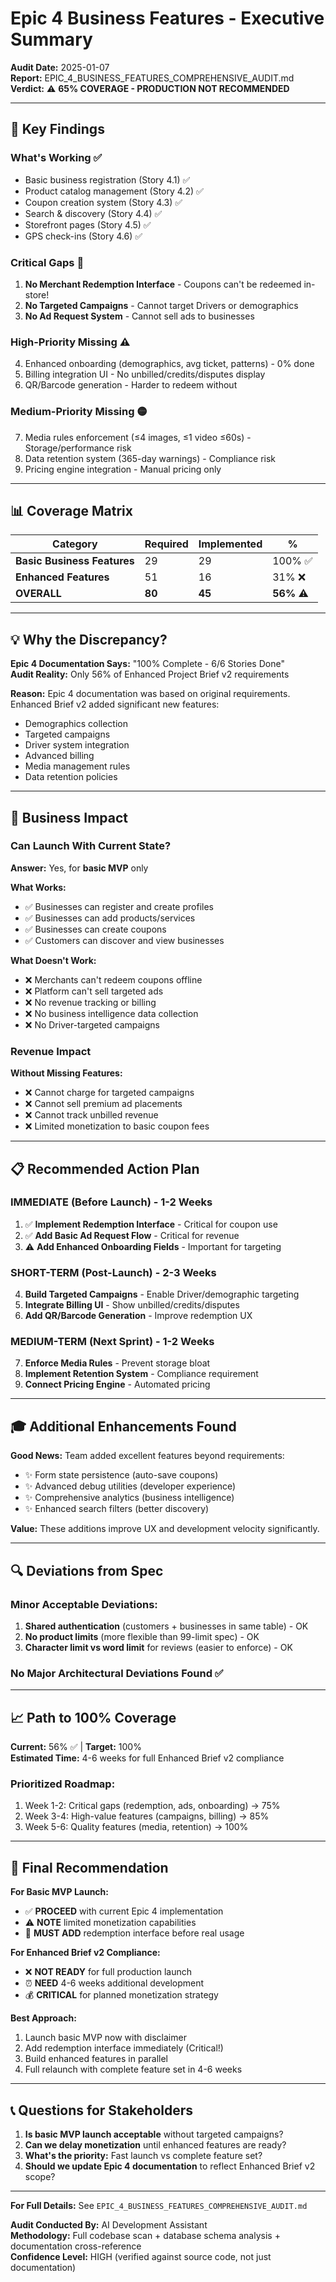 # Epic 4 Business Features - Executive Summary

**Audit Date:** 2025-01-07  
**Report:** EPIC_4_BUSINESS_FEATURES_COMPREHENSIVE_AUDIT.md  
**Verdict:** ⚠️ **65% COVERAGE - PRODUCTION NOT RECOMMENDED**

---

## 🎯 Key Findings

### What's Working ✅
- Basic business registration (Story 4.1) ✅
- Product catalog management (Story 4.2) ✅
- Coupon creation system (Story 4.3) ✅
- Search & discovery (Story 4.4) ✅
- Storefront pages (Story 4.5) ✅
- GPS check-ins (Story 4.6) ✅

### Critical Gaps 🔴
1. **No Merchant Redemption Interface** - Coupons can't be redeemed in-store!
2. **No Targeted Campaigns** - Cannot target Drivers or demographics
3. **No Ad Request System** - Cannot sell ads to businesses

### High-Priority Missing ⚠️
4. Enhanced onboarding (demographics, avg ticket, patterns) - 0% done
5. Billing integration UI - No unbilled/credits/disputes display
6. QR/Barcode generation - Harder to redeem without

### Medium-Priority Missing 🟡
7. Media rules enforcement (≤4 images, ≤1 video ≤60s) - Storage/performance risk
8. Data retention system (365-day warnings) - Compliance risk
9. Pricing engine integration - Manual pricing only

---

## 📊 Coverage Matrix

| Category | Required | Implemented | % |
|----------|----------|-------------|---|
| **Basic Business Features** | 29 | 29 | 100% ✅ |
| **Enhanced Features** | 51 | 16 | 31% ❌ |
| **OVERALL** | **80** | **45** | **56%** ⚠️ |

---

## 💡 Why the Discrepancy?

**Epic 4 Documentation Says:** "100% Complete - 6/6 Stories Done"  
**Audit Reality:** Only 56% of Enhanced Project Brief v2 requirements

**Reason:** Epic 4 documentation was based on original requirements. Enhanced Brief v2 added significant new features:
- Demographics collection
- Targeted campaigns
- Driver system integration
- Advanced billing
- Media management rules
- Data retention policies

---

## 🚨 Business Impact

### Can Launch With Current State? 
**Answer:** Yes, for **basic MVP** only

**What Works:**
- ✅ Businesses can register and create profiles
- ✅ Businesses can add products/services
- ✅ Businesses can create coupons
- ✅ Customers can discover and view businesses

**What Doesn't Work:**
- ❌ Merchants can't redeem coupons offline
- ❌ Platform can't sell targeted ads
- ❌ No revenue tracking or billing
- ❌ No business intelligence data collection
- ❌ No Driver-targeted campaigns

### Revenue Impact
**Without Missing Features:**
- ❌ Cannot charge for targeted campaigns
- ❌ Cannot sell premium ad placements
- ❌ Cannot track unbilled revenue
- ❌ Limited monetization to basic coupon fees

---

## 📋 Recommended Action Plan

### IMMEDIATE (Before Launch) - 1-2 Weeks
1. ✅ **Implement Redemption Interface** - Critical for coupon use
2. ✅ **Add Basic Ad Request Flow** - Critical for revenue
3. ⚠️ **Add Enhanced Onboarding Fields** - Important for targeting

### SHORT-TERM (Post-Launch) - 2-3 Weeks
4. **Build Targeted Campaigns** - Enable Driver/demographic targeting
5. **Integrate Billing UI** - Show unbilled/credits/disputes
6. **Add QR/Barcode Generation** - Improve redemption UX

### MEDIUM-TERM (Next Sprint) - 1-2 Weeks
7. **Enforce Media Rules** - Prevent storage bloat
8. **Implement Retention System** - Compliance requirement
9. **Connect Pricing Engine** - Automated pricing

---

## 🎓 Additional Enhancements Found

**Good News:** Team added excellent features beyond requirements:
- ✨ Form state persistence (auto-save coupons)
- ✨ Advanced debug utilities (developer experience)
- ✨ Comprehensive analytics (business intelligence)
- ✨ Enhanced search filters (better discovery)

**Value:** These additions improve UX and development velocity significantly.

---

## 🔍 Deviations from Spec

### Minor Acceptable Deviations:
1. **Shared authentication** (customers + businesses in same table) - OK
2. **No product limits** (more flexible than 99-limit spec) - OK
3. **Character limit vs word limit** for reviews (easier to enforce) - OK

### No Major Architectural Deviations Found ✅

---

## 📈 Path to 100% Coverage

**Current:** 56% ✅ | **Target:** 100%  
**Estimated Time:** 4-6 weeks for full Enhanced Brief v2 compliance

### Prioritized Roadmap:
1. Week 1-2: Critical gaps (redemption, ads, onboarding) → 75%
2. Week 3-4: High-value features (campaigns, billing) → 85%
3. Week 5-6: Quality features (media, retention) → 100%

---

## 🎯 Final Recommendation

**For Basic MVP Launch:**
- ✅ **PROCEED** with current Epic 4 implementation
- ⚠️ **NOTE** limited monetization capabilities
- 🔴 **MUST ADD** redemption interface before real usage

**For Enhanced Brief v2 Compliance:**
- ❌ **NOT READY** for full production launch
- ⏰ **NEED** 4-6 weeks additional development
- 💰 **CRITICAL** for planned monetization strategy

**Best Approach:**
1. Launch basic MVP now with disclaimer
2. Add redemption interface immediately (Critical!)
3. Build enhanced features in parallel
4. Full relaunch with complete feature set in 4-6 weeks

---

## 📞 Questions for Stakeholders

1. **Is basic MVP launch acceptable** without targeted campaigns?
2. **Can we delay monetization** until enhanced features are ready?
3. **What's the priority:** Fast launch vs complete feature set?
4. **Should we update Epic 4 documentation** to reflect Enhanced Brief v2 scope?

---

**For Full Details:** See `EPIC_4_BUSINESS_FEATURES_COMPREHENSIVE_AUDIT.md`

**Audit Conducted By:** AI Development Assistant  
**Methodology:** Full codebase scan + database schema analysis + documentation cross-reference  
**Confidence Level:** HIGH (verified against source code, not just documentation)

